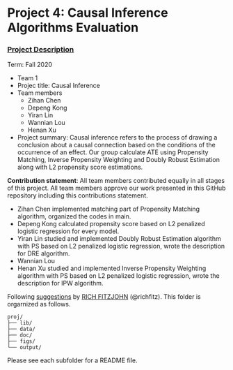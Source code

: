 # Project 4: Causal Inference Algorithms Evaluation

### [Project Description](doc/project4_desc.md)

Term: Fall 2020

+ Team 1
+ Projec title: Causal Inference 
+ Team members
	+ Zihan Chen
	+ Depeng Kong
	+ Yiran Lin
	+ Wannian Lou
	+ Henan Xu
+ Project summary: Causal inference refers to the process of drawing a conclusion about a causal connection based on the conditions of the occurrence of an effect. Our group calculate ATE using Propensity Matching,  Inverse Propensity Weighting and Doubly Robust Estimation along with L2 propensity score estimations.
	
**Contribution statement**: All team members contributed equally in all stages of this project. All team members approve our work presented in this GitHub repository including this contributions statement.
+ Zihan Chen implemented matching part of Propensity Matching algorithm, organized the codes in main.
+ Depeng Kong calculated propensity score based on L2 penalized logistic regression for every model.
+ Yiran Lin studied and implemented Doubly Robust Estimation algorithm with PS based on L2 penalized logistic regression, wrote the description for DRE algorithm.
+ Wannian Lou
+ Henan Xu studied and implemented Inverse Propensity Weighting algorithm with PS based on L2 penalized logistic regression, wrote the description for IPW algorithm.

Following [suggestions](http://nicercode.github.io/blog/2013-04-05-projects/) by [RICH FITZJOHN](http://nicercode.github.io/about/#Team) (@richfitz). This folder is orgarnized as follows.

```
proj/
├── lib/
├── data/
├── doc/
├── figs/
└── output/
```

Please see each subfolder for a README file.
